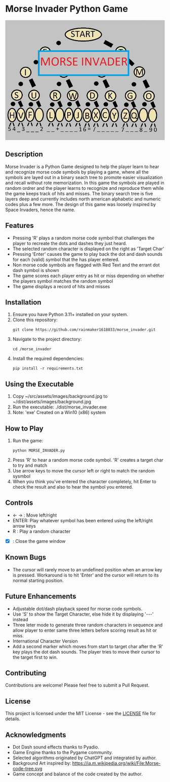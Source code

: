 # Morse Invader Python Game

![Game Screenshot](game_logo.png)

## Description

Morse Invader is a Python Game designed to help the player learn to hear and recognize morse code symbols by playing a game,
where all the symbols are layed out in a binary seach tree to promote easier visualization and recall without rote memorization. 
In this game the symbols are played in random ordrer and the player learns to recognize and reproduce them while the game
keeps track of hits and misses. The binary search tree is five layers deep and currently includes north american alphabetic and 
numeric codes plus a few more. The design of this game was loosely inspired by Space Invaders, hence the name.   

## Features

- Pressing 'R' plays a random morse code symbol that challenges the player to recreate the dots and dashes they just heard. 
- The selected random character is displayed on the right as 'Target Char'
- Pressing 'Enter' causes the game to play back the dot and dash sounds for each (valid) symbol that the has player entered.
- Non morse code symbols are flagged with Red Text and the errant dot dash symbol is shown
- The game scores each player entry as hit or miss depending on whether the players symbol matches the random symbol
- The game displays a record of hits and misses 

## Installation

1. Ensure you have Python 3.11+ installed on your system.
2. Clone this repository:
   ```
   git clone https://github.com/rainmaker1618033/morse_invader.git
   ```
3. Navigate to the project directory:
   ```
   cd /morse_invader
   ```
4. Install the required dependencies:
   ```
   pip install -r requirements.txt
   ```

## Using the Executable
1. Copy ~/src/assets/images/background.jpg to ~/dist/assets/images/background.jpg
2. Run the executable:
	./dist/morse_invader.exe
3. Note: 'exe' Created on a Win10 (x86) system


## How to Play

1. Run the game:
   ```
   python MORSE_INVADER.py
   ```
2. Press 'R' to hear a random morse code symbol.  'R' creates a target char to try and match
3. Use arrow keys to move the cursor left or right to match the random sysmbol
4. When you think you've entered the character completely, hit Enter to check the result and also to hear the symbol you entered.

## Controls

- ← → : Move left/right
- ENTER: Play whatever symbol has been entered using the left/right arrow keys
- R : Play a random character
- [X] : Close the game window

## Known Bugs

- The cursor will rarely move to an undefined position when an arrow key is pressed. Workaround is to hit 'Enter' and the cursor will return to its normal starting position.

## Future Enhancements

- Adjustable dot/dash playback speed for morse code symbols.
- Use 'S' to show the Target Character, else hide it by displaying '---' instead
- Three leter mode to generate three random characters in sequence and allow player to enter same three letters before scoring result as hit or miss. 
- International Character Version
- Add a second marker which moves from start to target char after the 'R' key plays the dot dash sounds. The player tries to move their cursor to the target first to win. 

## Contributing

Contributions are welcome! Please feel free to submit a Pull Request.

## License

This project is licensed under the MIT License - see the [LICENSE](LICENSE) file for details.

## Acknowledgments

- Dot Dash sound effects thanks to Pyadio.
- Game Engine thanks to the Pygame community.
- Selected algorithms originated by ChatGPT and integrated by author.
- Background Art inspired by: https://ia.m.wikipedia.org/wiki/File:Morse-code-tree.svg
- Game concept and balance of the code created by the author.

